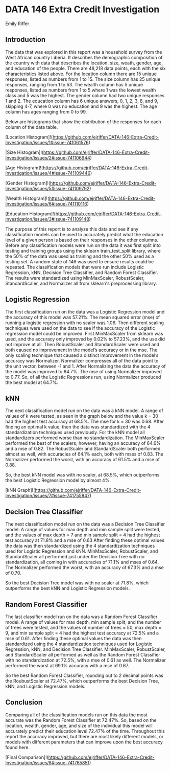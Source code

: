 # DATA 146 Extra Credit Investigation

Emily Riffer

## Introduction

The data that was explored in this report was a household survey from the West African country Liberia. It describes the demographic composition of the country with data that describes the location, size, weath, gender, age, and education of the people. There are 48,218 data points, each with the six characteristics listed above. For the location column there are 15 unique responses, listed as numbers from 1 to 15. The size column has 25 unique responses, ranging from 1 to 53. The wealth column has 5 unique responses, listed as numbers from 1 to 5 where 1 was the lowest wealth class and 5 was the highest. The gender column had two unique responses 1 and 2. The education column has 6 unique answers, 0, 1, 2, 3, 8, and 9, skipping 4-7, where 0 was no education and 9 was the highest. The age column has ages ranging from 0 to 99.

Below are histograms that show the distribution of the responses for each column of the data table. 

[Location Histogram]!(https://github.com/ejriffer/DATA-146-Extra-Credit-Investigation/issues/1#issue-741061576)

[Size Histogram]!(https://github.com/ejriffer/DATA-146-Extra-Credit-Investigation/issues/2#issue-741106944)

[Age Histogram]!(https://github.com/ejriffer/DATA-146-Extra-Credit-Investigation/issues/4#issue-741109446)

[Gender Histogram]!(https://github.com/ejriffer/DATA-146-Extra-Credit-Investigation/issues/5#issue-741109792)

[Wealth Histogram]!(https://github.com/ejriffer/DATA-146-Extra-Credit-Investigation/issues/6#issue-741110116)

[Education Histogram]!(https://github.com/ejriffer/DATA-146-Extra-Credit-Investigation/issues/3#issue-741109148)

The purpose of this report is to analyze this data and see if any classification models can be used to accurately predict what the education level of a given person is based on their responses in the other columns. Before any classification models were run on the data it was first split into testing and training groups using the sklearn train_test_split library, where the 50% of the data was used as training and the other 50% used as a testing set. A random state of 146 was used to ensure results could be repeated. The classification models that were run include Logistic Regression, kNN, Decision Tree Classifier, and Random Forest Classifier. The results were standardized using MinMaxScaler, RobustScaler, StandardScaler, and Normalizer all from sklearn's preprocessing library. 

## Logistic Regression

The first classification run on the data was a Logistic Regression model and the accuracy of this model was 57.21%. The mean squared error (mse) of running a logistic regression with no scaler was 1.06. Then different scaling techniques were used on the data to see if the accuracy of the Logistic regression model could be improved. First MinMaxScaler from sklearn was used, and the accuracy only improved by 0.02% to 57.23%, and the use did not improve at all. Then RobustScaler and StandardScaler were used and both caused no improvement in the model’s accuracy or in the mse. The only scaling technique that caused a distinct improvement in the model’s accuracy was Normalizer. Normalizer compresses all of the data point to the unit vector, between -1 and 1. After Normalizing the data the accuracy of the model was improved to 64.7%. The mse of using Normalizer improved to 0.77. So, of all the Logistic Regressions run, using Normalizer produced the best model at 64.7%. 

## kNN

The next classification model run on the data was a kNN model. A range of values of k were tested, as seen in the graph below and the value k = 30 had the highest test accuracy at 68.5%. The mse for k = 30 was 0.68. After finding an optimal k value, then the data was standardized with the 4 standardization techniques used previously. For the kNN model all standardizers performed worse than no standardization. The MinMaxScaler performed the best of the scalers, however, having an accuracy of 64.6% and a mse of 0.82. The RobustScaler and StandardScaler both performed almost as well, with accuracies of 64.1% each, both with mses of 0.83. The Normalizer performed the worst, with an accuracy of 61.5% and a mse of 0.88. 

So, the best kNN model was with no scaler, at 68.5%, which outperforms the best Logistic Regression model by almost 4%. 

[kNN Graph]!(https://github.com/ejriffer/DATA-146-Extra-Credit-Investigation/issues/7#issue-741755847)

## Decision Tree Classifier

The next classification model run on the data was a Decision Tree Classifier model. A range of values for max depth and min sample split were tested, and the values of max depth = 7 and min sample split = 4 had the highest test accuracy at 71.8% and a mse of 0.63 After finding these optimal values the data was then standardized using the 4 standardization techniques used for Logistic Regression and kNN. MinMaxScaler, RobustScaler, and StandardScaler all performed just under the Decision Tree with no standardization, all coming in with accuracies of 71.1% and mses of 0.64. The Normalizer performed the worst, with an accuracy of 67.3% and a mse of 0.70. 

So the best Decision Tree model was with no scaler at 71.8%, which outperforms the best kNN and Logistic Regression models. 

## Random Forest Classifier

The last classifier model run on the data was a Random Forest Classifier model. A range of values for max depth, min sample split, and the number of trees were tested, and the values of number of trees = 50, max depth = 9, and min sample split = 4 had the highest test accuracy at 72.5% and a mse of 0.61. After finding these optimal values the data was then standardized using the 4 standardization techniques used for Logistic Regression, kNN, and Decision Tree Classifier. MinMaxScaler, RobustScaler, and StandardScaler all performed as well as the Random Forest Classifier with no standardization at 72.5%, with a mse of 0.61 as well. The Normalizer performed the worst at 69.1% accuracy with a mse of 0.67. 

So the best Random Forest Classifier, rounding out to 2 decimal points was the RoubustScaler at 72.47%, which outperforms the best Decision Tree, kNN, and Logistic Regression models. 

## Conclusion

Comparing all of the classification models run on this data the most accurate was the Random Forest Classifier at 72.47%. So, based on the location, wealth, gender, age, and size of the individual this model will accurately predict their education level 72.47% of the time. Throughout this report the accuracy improved, but there are most likely different models, or models with different parameters that can improve upon the best accuracy found here.

[Final Comparison]!(https://github.com/ejriffer/DATA-146-Extra-Credit-Investigation/issues/8#issue-741765851)
